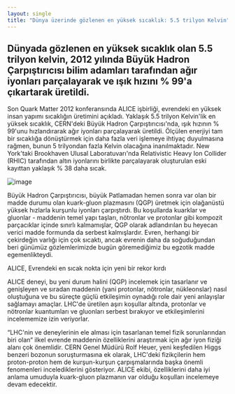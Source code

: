 ```yaml
---
layout: single
title: "Dünya üzerinde gözlenen en yüksek sıcaklık: 5.5 trilyon Kelvin"
---
```

Dünyada gözlenen en yüksek sıcaklık olan 5.5 trilyon kelvin, 2012 yılında Büyük Hadron Çarpıştırıcısı bilim adamları tarafından ağır iyonları parçalayarak ve ışık hızını % 99'a çıkartarak üretildi.
-
Son Quark Matter 2012 konferansında ALICE işbirliği, evrendeki en yüksek insan yapımı sıcaklığın üretimini açıkladı. Yaklaşık 5.5 trilyon Kelvin'lik en yüksek sıcaklık, CERN'deki Büyük Hadron Çarpıştırıcısı'nda, ışık hızının % 99'unu hızlandırarak ağır iyonları parçalayarak üretildi. Ölçülen enerjiyi tam bir sıcaklığa dönüştürmek için daha fazla veri işlemeye ihtiyaç duyulmasına rağmen, bunun 5 trilyondan fazla Kelvin olacağına inanılmaktadır. New York'taki Brookhaven Ulusal Laboratuvarı'nda Relativistic Heavy Ion Collider (RHIC) tarafından altın iyonlarını birlikte parçalayarak oluşturulan eski kayıttan yaklaşık % 38 daha sıcak.

![image](https://i.dailymail.co.uk/i/pix/2012/08/20/article-2189318-028F3C3700000578-235_634x447.jpg)

Büyük Hadron Çarpıştırıcısı, büyük Patlamadan hemen sonra var olan bir madde durumu olan kuark-gluon plazmasını (QGP) üretmek için olağanüstü yüksek hızlarla kurşunlu iyonları çarpıştırdı. Bu koşullarda kuarklar ve gluonlar - maddenin temel yapı taşları, nötronlar ve protonlar gibi kompozit parçacıklar içinde sınırlı kalmamışlar, QGP olarak adlandırılan bu heyecan verici madde formunda da serbest kalmışlardır. Evren, herhangi bir çekirdeğin varlığı için çok sıcaktı, ancak evrenin daha da soğuduğundan beri günümüz gözlemlerimizde bugün göremediğimiz bu egzotik madde egemenlikteydi.

ALICE, Evrendeki en sıcak nokta için yeni bir rekor kırdı

ALICE deneyi, bu yeni durum halini (QGP) incelemek için tasarlanır ve genişleyen ve sıradan maddenin (yani protonlar, nötronlar, nükleonslar) nasıl oluştuğuna ve bu süreçte güçlü etkileşimin oynadığı role dair yeni anlayışlar sağlamayı amaçlar. LHC'de üretilen aşırı koşullar altında, protonlar ve nötronlar kuantumları ve gluonları serbest bırakıyor ve etkileşimlerini incelememize izin veriyorlar.

“LHC'nin ve deneylerinin ele alması için tasarlanan temel fizik sorunlarından biri olan“ ilkel evrende maddenin özelliklerini araştırmak için ağır iyon fiziği alanı çok önemlidir. CERN Genel Müdürü Rolf Heuer, yeni keşfedilen Higgs benzeri bozonun soruşturmasına ek olarak, LHC'deki fizikçilerin hem proton-proton hem de kurşun-kurşun çarpışmalarında başka önemli fenomenleri incelediklerini gösteriyor. ALICE ekibi, özelliklerini daha iyi anlama umuduyla kuark-gluon plazmanın var olduğu koşulları incelemeye devam edecektir.

